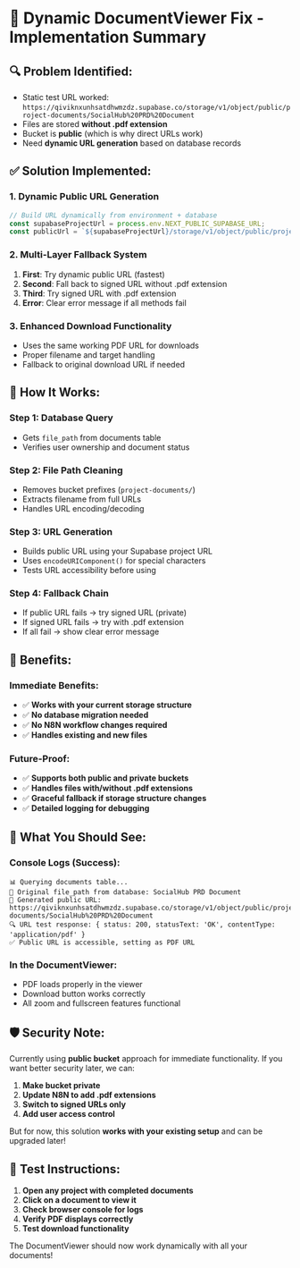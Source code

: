 # 🎯 Dynamic DocumentViewer Fix - Implementation Summary

## 🔍 **Problem Identified:**
- Static test URL worked: `https://qiviknxunhsatdhwmzdz.supabase.co/storage/v1/object/public/project-documents/SocialHub%20PRD%20Document`
- Files are stored **without .pdf extension**
- Bucket is **public** (which is why direct URLs work)
- Need **dynamic URL generation** based on database records

## ✅ **Solution Implemented:**

### **1. Dynamic Public URL Generation**
```javascript
// Build URL dynamically from environment + database
const supabaseProjectUrl = process.env.NEXT_PUBLIC_SUPABASE_URL;
const publicUrl = `${supabaseProjectUrl}/storage/v1/object/public/project-documents/${encodeURIComponent(fileName)}`;
```

### **2. Multi-Layer Fallback System**
1. **First**: Try dynamic public URL (fastest)
2. **Second**: Fall back to signed URL without .pdf extension  
3. **Third**: Try signed URL with .pdf extension
4. **Error**: Clear error message if all methods fail

### **3. Enhanced Download Functionality**
- Uses the same working PDF URL for downloads
- Proper filename and target handling
- Fallback to original download URL if needed

## 🔧 **How It Works:**

### **Step 1: Database Query**
- Gets `file_path` from documents table
- Verifies user ownership and document status

### **Step 2: File Path Cleaning**
- Removes bucket prefixes (`project-documents/`)
- Extracts filename from full URLs
- Handles URL encoding/decoding

### **Step 3: URL Generation**
- Builds public URL using your Supabase project URL
- Uses `encodeURIComponent()` for special characters
- Tests URL accessibility before using

### **Step 4: Fallback Chain**
- If public URL fails → try signed URL (private)
- If signed URL fails → try with .pdf extension
- If all fail → show clear error message

## 🚀 **Benefits:**

### **Immediate Benefits:**
- ✅ **Works with your current storage structure**
- ✅ **No database migration needed**
- ✅ **No N8N workflow changes required**
- ✅ **Handles existing and new files**

### **Future-Proof:**
- ✅ **Supports both public and private buckets**
- ✅ **Handles files with/without .pdf extensions**
- ✅ **Graceful fallback if storage structure changes**
- ✅ **Detailed logging for debugging**

## 📝 **What You Should See:**

### **Console Logs (Success):**
```
📊 Querying documents table...
📂 Original file_path from database: SocialHub PRD Document
🔗 Generated public URL: https://qiviknxunhsatdhwmzdz.supabase.co/storage/v1/object/public/project-documents/SocialHub%20PRD%20Document
🔍 URL test response: { status: 200, statusText: 'OK', contentType: 'application/pdf' }
✅ Public URL is accessible, setting as PDF URL
```

### **In the DocumentViewer:**
- PDF loads properly in the viewer
- Download button works correctly
- All zoom and fullscreen features functional

## 🛡️ **Security Note:**

Currently using **public bucket** approach for immediate functionality. If you want better security later, we can:

1. **Make bucket private**
2. **Update N8N to add .pdf extensions**  
3. **Switch to signed URLs only**
4. **Add user access control**

But for now, this solution **works with your existing setup** and can be upgraded later!

## 🎯 **Test Instructions:**

1. **Open any project with completed documents**
2. **Click on a document to view it**
3. **Check browser console for logs**
4. **Verify PDF displays correctly**
5. **Test download functionality**

The DocumentViewer should now work dynamically with all your documents!